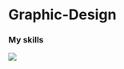 # Graphic-Design
### My skills 
<img src= "https://i.pinimg.com/originals/2a/53/65/2a53651a35816f499270d8275fd5318f.gif">

